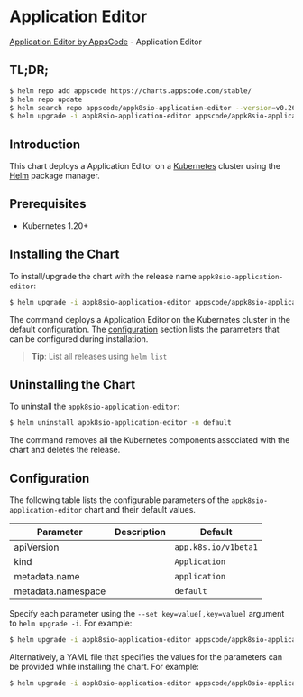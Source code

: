 # Application Editor

[Application Editor by AppsCode](https://appscode.com) - Application Editor

## TL;DR;

```bash
$ helm repo add appscode https://charts.appscode.com/stable/
$ helm repo update
$ helm search repo appscode/appk8sio-application-editor --version=v0.26.0
$ helm upgrade -i appk8sio-application-editor appscode/appk8sio-application-editor -n default --create-namespace --version=v0.26.0
```

## Introduction

This chart deploys a Application Editor on a [Kubernetes](http://kubernetes.io) cluster using the [Helm](https://helm.sh) package manager.

## Prerequisites

- Kubernetes 1.20+

## Installing the Chart

To install/upgrade the chart with the release name `appk8sio-application-editor`:

```bash
$ helm upgrade -i appk8sio-application-editor appscode/appk8sio-application-editor -n default --create-namespace --version=v0.26.0
```

The command deploys a Application Editor on the Kubernetes cluster in the default configuration. The [configuration](#configuration) section lists the parameters that can be configured during installation.

> **Tip**: List all releases using `helm list`

## Uninstalling the Chart

To uninstall the `appk8sio-application-editor`:

```bash
$ helm uninstall appk8sio-application-editor -n default
```

The command removes all the Kubernetes components associated with the chart and deletes the release.

## Configuration

The following table lists the configurable parameters of the `appk8sio-application-editor` chart and their default values.

|     Parameter      | Description |             Default             |
|--------------------|-------------|---------------------------------|
| apiVersion         |             | <code>app.k8s.io/v1beta1</code> |
| kind               |             | <code>Application</code>        |
| metadata.name      |             | <code>application</code>        |
| metadata.namespace |             | <code>default</code>            |


Specify each parameter using the `--set key=value[,key=value]` argument to `helm upgrade -i`. For example:

```bash
$ helm upgrade -i appk8sio-application-editor appscode/appk8sio-application-editor -n default --create-namespace --version=v0.26.0 --set apiVersion=app.k8s.io/v1beta1
```

Alternatively, a YAML file that specifies the values for the parameters can be provided while
installing the chart. For example:

```bash
$ helm upgrade -i appk8sio-application-editor appscode/appk8sio-application-editor -n default --create-namespace --version=v0.26.0 --values values.yaml
```
